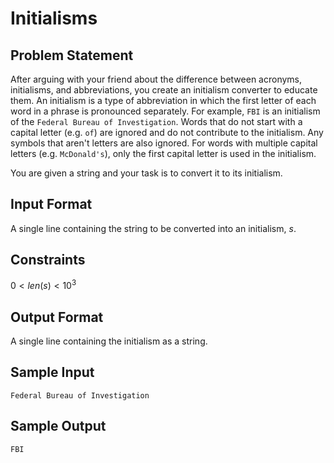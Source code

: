 # Initialisms

## Problem Statement

After arguing with your friend about the difference between acronyms, initialisms, and abbreviations, you create an initialism converter to educate them. An initialism is a type of abbreviation in which the first letter of each word in a phrase is pronounced separately. For example, `FBI` is an initialism of the `Federal Bureau of Investigation`. Words that do not start with a capital letter (e.g. `of`) are ignored and do not contribute to the initialism. Any symbols that aren't letters are also ignored. For words with multiple capital letters (e.g. `McDonald's`), only the first capital letter is used in the initialism.

You are given a string and your task is to convert it to its initialism.

## Input Format

A single line containing the string to be converted into an initialism, $s$.

## Constraints

$0 < len(s) < 10^3$

## Output Format
A single line containing the initialism as a string.

## Sample Input

```
Federal Bureau of Investigation
```

## Sample Output

```
FBI
```

